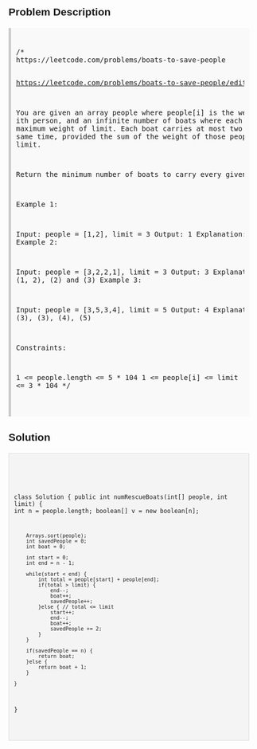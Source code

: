 <style>
  body { font-family: Arial, sans-serif; }
  .container { max-width: 100%; margin: 0 auto; padding: 10px; }
  .comment-block { background-color: #f9f9f9; padding: 10px; border-left: 5px solid #ccc; max-width: 100%; margin: 20px auto; overflow-wrap: break-word; white-space: pre-wrap; }
  .code-block { background-color: #f4f4f4; padding: 10px; border: 1px solid #ddd; max-width: 100%; margin: 20px auto; overflow-wrap: break-word; white-space: pre-wrap; }
</style>

<div class='container'>
<h2>Problem Description</h2>
<div class='comment-block'>
<pre>
/*
https://leetcode.com/problems/boats-to-save-people

https://leetcode.com/problems/boats-to-save-people/editorial/

You are given an array people where people[i] is the weight 
of the ith person, and an infinite number of boats where each 
boat can carry a maximum weight of limit. Each boat carries at 
most two people at the same time, provided the sum of the weight 
of those people is at most limit.

Return the minimum number of boats to carry every given person.


Example 1:

Input: people = [1,2], limit = 3
Output: 1
Explanation: 1 boat (1, 2)
Example 2:

Input: people = [3,2,2,1], limit = 3
Output: 3
Explanation: 3 boats (1, 2), (2) and (3)
Example 3:

Input: people = [3,5,3,4], limit = 5
Output: 4
Explanation: 4 boats (3), (3), (4), (5)
 

Constraints:

1 <= people.length <= 5 * 104
1 <= people[i] <= limit <= 3 * 104
*/
</pre>
</div>

<h2>Solution</h2>
<div class='code-block'>
<pre><code class='language-java'>

class Solution {
    public int numRescueBoats(int[] people, int limit) {
        int n = people.length;
        boolean[] v = new boolean[n];
        
        Arrays.sort(people);
        int savedPeople = 0;
        int boat = 0;

        int start = 0;
        int end = n - 1;

        while(start < end) {
            int total = people[start] + people[end];
            if(total > limit) {
                end--;
                boat++;
                savedPeople++;
            }else { // total <= limit
                start++;
                end--;
                boat++;
                savedPeople += 2;
            }
        }

        if(savedPeople == n) {
            return boat;
        }else {
            return boat + 1;
        }

    }
}</code></pre>
</div>
</div>

